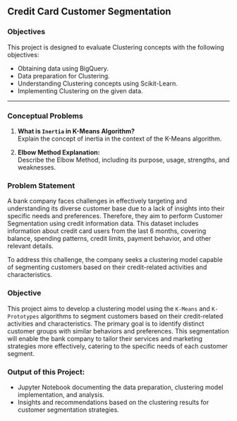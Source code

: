## Credit Card Customer Segmentation

### Objectives

This project is designed to evaluate Clustering concepts with the following objectives:

- Obtaining data using BigQuery.
- Data preparation for Clustering.
- Understanding Clustering concepts using Scikit-Learn.
- Implementing Clustering on the given data.

---

### Conceptual Problems

1. **What is `Inertia` in K-Means Algorithm?**  
   Explain the concept of inertia in the context of the K-Means algorithm.

2. **Elbow Method Explanation:**  
   Describe the Elbow Method, including its purpose, usage, strengths, and weaknesses.

### Problem Statement

A bank company faces challenges in effectively targeting and understanding its diverse customer base due to a lack of insights into their specific needs and preferences. Therefore, they aim to perform Customer Segmentation using credit information data. This dataset includes information about credit card users from the last 6 months, covering balance, spending patterns, credit limits, payment behavior, and other relevant details.

To address this challenge, the company seeks a clustering model capable of segmenting customers based on their credit-related activities and characteristics.

### Objective

This project aims to develop a clustering model using the `K-Means` and `K-Prototypes` algorithms to segment customers based on their credit-related activities and characteristics. The primary goal is to identify distinct customer groups with similar behaviors and preferences. This segmentation will enable the bank company to tailor their services and marketing strategies more effectively, catering to the specific needs of each customer segment.

### **Output of this Project:**
- Jupyter Notebook documenting the data preparation, clustering model implementation, and analysis.
- Insights and recommendations based on the clustering results for customer segmentation strategies.
